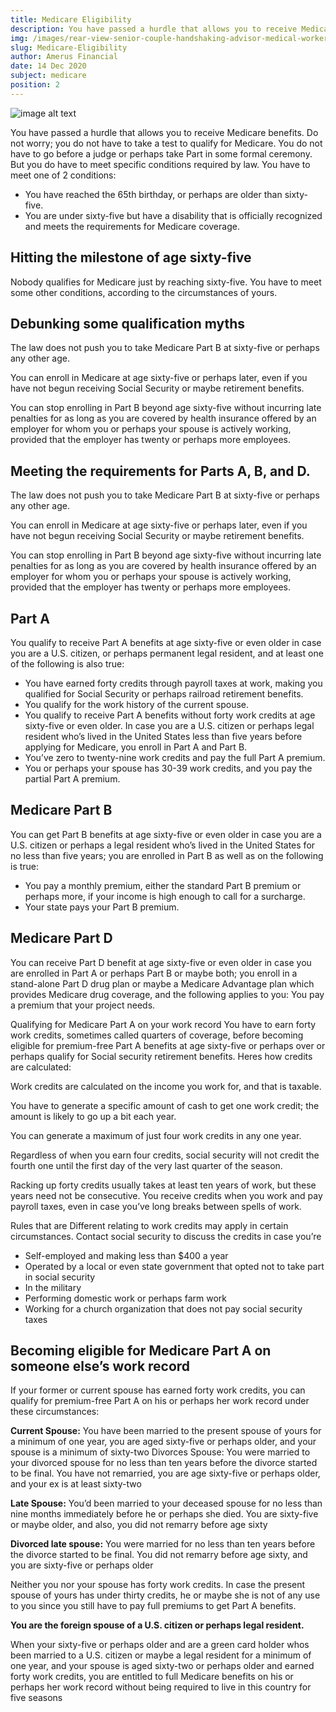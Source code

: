 ```yaml
---
title: Medicare Eligibility
description: You have passed a hurdle that allows you to receive Medicare benefits. Do not worry; you do not have to take a test to qualify for Medicare.
img: /images/rear-view-senior-couple-handshaking-advisor-medical-worker.jpg
slug: Medicare-Eligibility
author: Amerus Financial
date: 14 Dec 2020
subject: medicare
position: 2
---
```


![image alt text](/images/rear-view-senior-couple-handshaking-advisor-medical-worker.jpg)

You have passed a hurdle that allows you to receive Medicare benefits. Do not worry; you do not have to take a test to qualify for Medicare. You do not have to go before a judge or perhaps take Part in some formal ceremony. But you do have to meet specific conditions required by law.
You have to meet one of 2 conditions:

- You have reached the 65th birthday, or perhaps are older than sixty-five.
- You are under sixty-five but have a disability that is officially recognized and meets the requirements for Medicare coverage.

## Hitting the milestone of age sixty-five

Nobody qualifies for Medicare just by reaching sixty-five. You have to meet some other conditions, according to the circumstances of yours.

## Debunking some qualification myths

The law does not push you to take Medicare Part B at sixty-five or perhaps any other age.

You can enroll in Medicare at age sixty-five or perhaps later, even if you have not begun receiving Social Security or maybe retirement benefits.

You can stop enrolling in Part B beyond age sixty-five without incurring late penalties for as long as you are covered by health insurance offered by an employer for whom you or perhaps your spouse is actively working, provided that the employer has twenty or perhaps more employees.

## Meeting the requirements for Parts A, B, and D.

The law does not push you to take Medicare Part B at sixty-five or perhaps any other age.

You can enroll in Medicare at age sixty-five or perhaps later, even if you have not begun receiving Social Security or maybe retirement benefits.

You can stop enrolling in Part B beyond age sixty-five without incurring late penalties for as long as you are covered by health insurance offered by an employer for whom you or perhaps your spouse is actively working, provided that the employer has twenty or perhaps more employees.

## Part A

You qualify to receive Part A benefits at age sixty-five or even older in case you are a U.S. citizen, or perhaps permanent legal resident, and at least one of the following is also true:

- You have earned forty credits through payroll taxes at work, making you qualified for Social Security or perhaps railroad retirement benefits.
- You qualify for the work history of the current spouse.
- You qualify to receive Part A benefits without forty work credits at age sixty-five or even older. In case you are a U.S. citizen or perhaps legal resident who’s lived in the United States less than five years before applying for Medicare, you enroll in Part A and Part B.
- You’ve zero to twenty-nine work credits and pay the full Part A premium.
- You or perhaps your spouse has 30-39 work credits, and you pay the partial Part A premium.

## Medicare Part B

You can get Part B benefits at age sixty-five or even older in case you are a U.S. citizen or perhaps a legal resident who’s lived in the United States for no less than five years; you are enrolled in Part B as well as on the following is true:

- You pay a monthly premium, either the standard Part B premium or perhaps more, if your income is high enough to call for a surcharge.
- Your state pays your Part B premium.

## Medicare Part D

You can receive Part D benefit at age sixty-five or even older in case you are enrolled in Part A or perhaps Part B or maybe both; you enroll in a stand-alone Part D drug plan or maybe a Medicare Advantage plan which provides Medicare drug coverage, and the following applies to you: You pay a premium that your project needs.

Qualifying for Medicare Part A on your work record You have to earn forty work credits, sometimes called quarters of coverage, before becoming eligible for premium-free Part A benefits at age sixty-five or perhaps over or perhaps qualify for Social security retirement benefits. Heres how credits are calculated:

Work credits are calculated on the income you work for, and that is taxable.

You have to generate a specific amount of cash to get one work credit; the amount is likely to go up a bit each year.

You can generate a maximum of just four work credits in any one year.

Regardless of when you earn four credits, social security will not credit the fourth one until the first day of the very last quarter of the season.

Racking up forty credits usually takes at least ten years of work, but these years need not be consecutive. You receive credits when you work and pay payroll taxes, even in case you’ve long breaks between spells of work.

Rules that are Different relating to work credits may apply in certain circumstances. Contact social security to discuss the credits in case you’re

- Self-employed and making less than $400 a year
- Operated by a local or even state government that opted not to take part in social security
- In the military
- Performing domestic work or perhaps farm work
- Working for a church organization that does not pay social security taxes

## Becoming eligible for Medicare Part A on someone else’s work record

If your former or current spouse has earned forty work credits, you can qualify for premium-free Part A on his or perhaps her work record under these circumstances:

**Current Spouse:** You have been married to the present spouse of yours for a minimum of one year, you are aged sixty-five or perhaps older, and your spouse is a minimum of sixty-two Divorces Spouse: You were married to your divorced spouse for no less than ten years before the divorce started to be final. You have not remarried, you are age sixty-five or perhaps older, and your ex is at least sixty-two

**Late Spouse:** You’d been married to your deceased spouse for no less than nine months immediately before he or perhaps she died. You are sixty-five or maybe older, and also, you did not remarry before age sixty

**Divorced late spouse:** You were married for no less than ten years before the divorce started to be final. You did not remarry before age sixty, and you are sixty-five or perhaps older

Neither you nor your spouse has forty work credits. In case the present spouse of yours has under thirty credits, he or maybe she is not of any use to you since you still have to pay full premiums to get Part A benefits.

**You are the foreign spouse of a U.S. citizen or perhaps legal resident.**

When your sixty-five or perhaps older and are a green card holder whos been married to a U.S. citizen or maybe a legal resident for a minimum of one year, and your spouse is aged sixty-two or perhaps older and earned forty work credits, you are entitled to full Medicare benefits on his or perhaps her work record without being required to live in this country for five seasons
